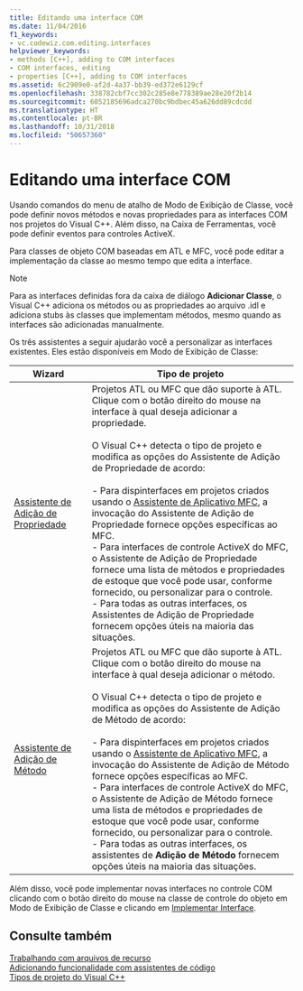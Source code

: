 ```yaml
---
title: Editando uma interface COM
ms.date: 11/04/2016
f1_keywords:
- vc.codewiz.com.editing.interfaces
helpviewer_keywords:
- methods [C++], adding to COM interfaces
- COM interfaces, editing
- properties [C++], adding to COM interfaces
ms.assetid: 6c2909e0-af2d-4a37-bb39-ed372e6129cf
ms.openlocfilehash: 338782cbf7cc302c285e8e778389ae28e20f2b14
ms.sourcegitcommit: 6052185696adca270bc9bdbec45a626dd89cdcdd
ms.translationtype: HT
ms.contentlocale: pt-BR
ms.lasthandoff: 10/31/2018
ms.locfileid: "50657360"
---
```

# <a name="editing-a-com-interface"></a>Editando uma interface COM

Usando comandos do menu de atalho de Modo de Exibição de Classe, você pode definir novos métodos e novas propriedades para as interfaces COM nos projetos do Visual C++. Além disso, na Caixa de Ferramentas, você pode definir eventos para controles ActiveX.

Para classes de objeto COM baseadas em ATL e MFC, você pode editar a implementação da classe ao mesmo tempo que edita a interface.

> [!NOTE]
>  Para as interfaces definidas fora da caixa de diálogo **Adicionar Classe**, o Visual C++ adiciona os métodos ou as propriedades ao arquivo .idl e adiciona stubs às classes que implementam métodos, mesmo quando as interfaces são adicionadas manualmente.

Os três assistentes a seguir ajudarão você a personalizar as interfaces existentes. Eles estão disponíveis em Modo de Exibição de Classe:

|Wizard|Tipo de projeto|
|------------|------------------|
|[Assistente de Adição de Propriedade](../ide/names-add-property-wizard.md)|Projetos ATL ou MFC que dão suporte à ATL. Clique com o botão direito do mouse na interface à qual deseja adicionar a propriedade.<br /><br />O Visual C++ detecta o tipo de projeto e modifica as opções do Assistente de Adição de Propriedade de acordo:<br /><br />- Para dispinterfaces em projetos criados usando o [Assistente de Aplicativo MFC](../mfc/reference/mfc-application-wizard.md), a invocação do Assistente de Adição de Propriedade fornece opções específicas ao MFC.<br />- Para interfaces de controle ActiveX do MFC, o Assistente de Adição de Propriedade fornece uma lista de métodos e propriedades de estoque que você pode usar, conforme fornecido, ou personalizar para o controle.<br />- Para todas as outras interfaces, os Assistentes de Adição de Propriedade fornecem opções úteis na maioria das situações.|
|[Assistente de Adição de Método](../ide/add-method-wizard.md)|Projetos ATL ou MFC que dão suporte à ATL. Clique com o botão direito do mouse na interface à qual deseja adicionar o método.<br /><br />O Visual C++ detecta o tipo de projeto e modifica as opções do Assistente de Adição de Método de acordo:<br /><br />- Para dispinterfaces em projetos criados usando o [Assistente de Aplicativo MFC](../mfc/reference/mfc-application-wizard.md), a invocação do Assistente de Adição de Método fornece opções específicas ao MFC.<br />- Para interfaces de controle ActiveX do MFC, o Assistente de Adição de Método fornece uma lista de métodos e propriedades de estoque que você pode usar, conforme fornecido, ou personalizar para o controle.<br />- Para todas as outras interfaces, os assistentes de **Adição de Método** fornecem opções úteis na maioria das situações.|

Além disso, você pode implementar novas interfaces no controle COM clicando com o botão direito do mouse na classe de controle do objeto em Modo de Exibição de Classe e clicando em [Implementar Interface](../ide/implement-interface-wizard.md).

## <a name="see-also"></a>Consulte também

[Trabalhando com arquivos de recurso](../windows/working-with-resource-files.md)<br>
[Adicionando funcionalidade com assistentes de código](../ide/adding-functionality-with-code-wizards-cpp.md)<br>
[Tipos de projeto do Visual C++](../ide/visual-cpp-project-types.md)